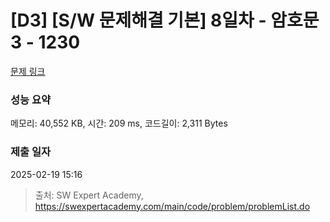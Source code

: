 # [D3] [S/W 문제해결 기본] 8일차 - 암호문3 - 1230 

[문제 링크](https://swexpertacademy.com/main/code/problem/problemDetail.do?contestProbId=AV14zIwqAHwCFAYD) 

### 성능 요약

메모리: 40,552 KB, 시간: 209 ms, 코드길이: 2,311 Bytes

### 제출 일자

2025-02-19 15:16



> 출처: SW Expert Academy, https://swexpertacademy.com/main/code/problem/problemList.do